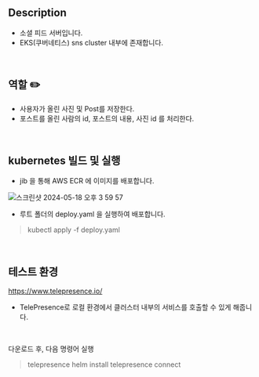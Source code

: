 ## Description
- 소셜 피드 서버입니다.
- EKS(쿠버네티스) sns cluster 내부에 존재합니다.
<br>

## 역할 ✏️
- 사용자가 올린 사진 및 Post를 저장한다.
- 포스트를 올린 사람의 id, 포스트의 내용, 사진 id 를 처리한다.
<br>

## kubernetes 빌드 및 실행
- jib 을 통해 AWS ECR 에 이미지를 배포합니다.

![스크린샷 2024-05-18 오후 3 59 57](https://github.com/sns-service/social-feed-server/assets/56336436/156e0020-caff-4c23-98cd-503811d1c04e)
<br>

- 루트 폴더의 deploy.yaml 을 실행하여 배포합니다.
> kubectl apply -f deploy.yaml
<br>

## 테스트 환경
https://www.telepresence.io/
<br>

- TelePresence로 로컬 환경에서 클러스터 내부의 서비스를 호출할 수 있게 해줍니다.
<br>

다운로드 후, 다음 명령어 실행
> telepresence helm install
> telepresence connect
